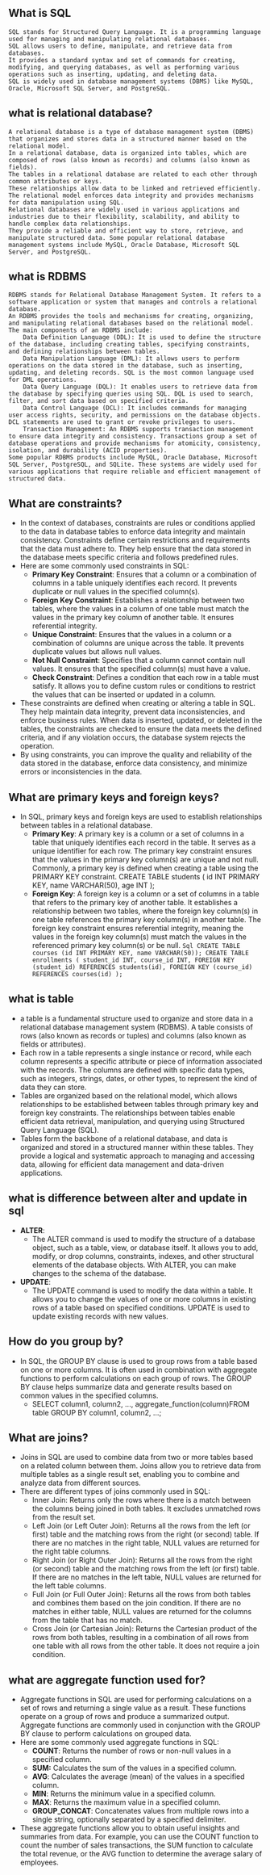 ## What is SQL
    SQL stands for Structured Query Language. It is a programming language used for managing and manipulating relational databases. 
    SQL allows users to define, manipulate, and retrieve data from databases. 
    It provides a standard syntax and set of commands for creating, modifying, and querying databases, as well as performing various operations such as inserting, updating, and deleting data. 
    SQL is widely used in database management systems (DBMS) like MySQL, Oracle, Microsoft SQL Server, and PostgreSQL.
    


## what is relational database?
    A relational database is a type of database management system (DBMS) that organizes and stores data in a structured manner based on the relational model.
    In a relational database, data is organized into tables, which are composed of rows (also known as records) and columns (also known as fields).
    The tables in a relational database are related to each other through common attributes or keys. 
    These relationships allow data to be linked and retrieved efficiently. 
    The relational model enforces data integrity and provides mechanisms for data manipulation using SQL.
    Relational databases are widely used in various applications and industries due to their flexibility, scalability, and ability to handle complex data relationships. 
    They provide a reliable and efficient way to store, retrieve, and manipulate structured data. Some popular relational database management systems include MySQL, Oracle Database, Microsoft SQL Server, and PostgreSQL.


## what is RDBMS   
    RDBMS stands for Relational Database Management System. It refers to a software application or system that manages and controls a relational database.
    An RDBMS provides the tools and mechanisms for creating, organizing, and manipulating relational databases based on the relational model.
    The main components of an RDBMS include:
        Data Definition Language (DDL): It is used to define the structure of the database, including creating tables, specifying constraints, and defining relationships between tables.
        Data Manipulation Language (DML): It allows users to perform operations on the data stored in the database, such as inserting, updating, and deleting records. SQL is the most common language used for DML operations.
        Data Query Language (DQL): It enables users to retrieve data from the database by specifying queries using SQL. DQL is used to search, filter, and sort data based on specified criteria.
        Data Control Language (DCL): It includes commands for managing user access rights, security, and permissions on the database objects. DCL statements are used to grant or revoke privileges to users.
        Transaction Management: An RDBMS supports transaction management to ensure data integrity and consistency. Transactions group a set of database operations and provide mechanisms for atomicity, consistency, isolation, and durability (ACID properties).
    Some popular RDBMS products include MySQL, Oracle Database, Microsoft SQL Server, PostgreSQL, and SQLite. These systems are widely used for various applications that require reliable and efficient management of structured data.



## What are constraints?
- In the context of databases, constraints are rules or conditions applied to the data in database tables to enforce data integrity and maintain consistency. Constraints define certain restrictions and requirements that the data must adhere to. They help ensure that the data stored in the database meets specific criteria and follows predefined rules.
- Here are some commonly used constraints in SQL:
    - **Primary Key Constraint**: Ensures that a column or a combination of columns in a table uniquely identifies each record. It prevents duplicate or null values in the specified column(s).
    - **Foreign Key Constraint**: Establishes a relationship between two tables, where the values in a column of one table must match the values in the primary key column of another table. It ensures referential integrity.
    - **Unique Constraint**: Ensures that the values in a column or a combination of columns are unique across the table. It prevents duplicate values but allows null values.
    - **Not Null Constraint**: Specifies that a column cannot contain null values. It ensures that the specified column(s) must have a value.
    - **Check Constraint**: Defines a condition that each row in a table must satisfy. It allows you to define custom rules or conditions to restrict the values that can be inserted or updated in a column.
- These constraints are defined when creating or altering a table in SQL. They help maintain data integrity, prevent data inconsistencies, and enforce business rules. When data is inserted, updated, or deleted in the tables, the constraints are checked to ensure the data meets the defined criteria, and if any violation occurs, the database system rejects the operation.
- By using constraints, you can improve the quality and reliability of the data stored in the database, enforce data consistency, and minimize errors or inconsistencies in the data.


## What are primary keys and foreign keys?
- In SQL, primary keys and foreign keys are used to establish relationships between tables in a relational database.
    - **Primary Key**:
        A primary key is a column or a set of columns in a table that uniquely identifies each record in the table. It serves as a unique identifier for each row. The primary key constraint ensures that the values in the primary key column(s) are unique and not null. Commonly, a primary key is defined when creating a table using the PRIMARY KEY constraint.
            CREATE TABLE students (
                id INT PRIMARY KEY,
                name VARCHAR(50),
                age INT
                );
    - **Foreign Key**:
        A foreign key is a column or a set of columns in a table that refers to the primary key of another table. It establishes a relationship between two tables, where the foreign key column(s) in one table references the primary key column(s) in another table. The foreign key constraint ensures referential integrity, meaning the values in the foreign key column(s) must match the values in the referenced primary key column(s) or be null.
           ```Sql CREATE TABLE courses (id INT PRIMARY KEY, name VARCHAR(50));
            CREATE TABLE enrollments (
                student_id INT,
                course_id INT,
                FOREIGN KEY (student_id) REFERENCES students(id),
                FOREIGN KEY (course_id) REFERENCES courses(id)
                );
            ```


## what is table 
- a table is a fundamental structure used to organize and store data in a relational database management system (RDBMS). A table consists of rows (also known as records or tuples) and columns (also known as fields or attributes).
- Each row in a table represents a single instance or record, while each column represents a specific attribute or piece of information associated with the records. The columns are defined with specific data types, such as integers, strings, dates, or other types, to represent the kind of data they can store.
- Tables are organized based on the relational model, which allows relationships to be established between tables through primary key and foreign key constraints. The relationships between tables enable efficient data retrieval, manipulation, and querying using Structured Query Language (SQL).
- Tables form the backbone of a relational database, and data is organized and stored in a structured manner within these tables. They provide a logical and systematic approach to managing and accessing data, allowing for efficient data management and data-driven applications.




## what is difference between alter and update in sql
- **ALTER**:
    - The ALTER command is used to modify the structure of a database object, such as a table, view, or database itself. It allows you to add, modify, or drop columns, constraints, indexes, and other structural elements of the database objects. With ALTER, you can make changes to the schema of the database.
- **UPDATE**:
    - The UPDATE command is used to modify the data within a table. It allows you to change the values of one or more columns in existing rows of a table based on specified conditions. UPDATE is used to update existing records with new values.


## How do you group by?
- In SQL, the GROUP BY clause is used to group rows from a table based on one or more columns. It is often used in combination with aggregate functions to perform calculations on each group of rows. The GROUP BY clause helps summarize data and generate results based on common values in the specified columns.
    - SELECT column1, column2, ..., aggregate_function(column)FROM table GROUP BY column1, column2, ...;



## What are joins?
- Joins in SQL are used to combine data from two or more tables based on a related column between them. Joins allow you to retrieve data from multiple tables as a single result set, enabling you to combine and analyze data from different sources.
- There are different types of joins commonly used in SQL:
    - Inner Join: Returns only the rows where there is a match between the columns being joined in both tables. It excludes unmatched rows from the result set.
    - Left Join (or Left Outer Join): Returns all the rows from the left (or first) table and the matching rows from the right (or second) table. If there are no matches in the right table, NULL values are returned for the right table columns.
    - Right Join (or Right Outer Join): Returns all the rows from the right (or second) table and the matching rows from the left (or first) table. If there are no matches in the left table, NULL values are returned for the left table columns.
    - Full Join (or Full Outer Join): Returns all the rows from both tables and combines them based on the join condition. If there are no matches in either table, NULL values are returned for the columns from the table that has no match.
    - Cross Join (or Cartesian Join): Returns the Cartesian product of the rows from both tables, resulting in a combination of all rows from one table with all rows from the other table. It does not require a join condition.


## what are aggregate function used for?
- Aggregate functions in SQL are used for performing calculations on a set of rows and returning a single value as a result. These functions operate on a group of rows and produce a summarized output. Aggregate functions are commonly used in conjunction with the GROUP BY clause to perform calculations on grouped data.
- Here are some commonly used aggregate functions in SQL:
    - **COUNT**: Returns the number of rows or non-null values in a specified column.
    - **SUM:** Calculates the sum of the values in a specified column.
    - **AVG**: Calculates the average (mean) of the values in a specified column.
    - **MIN**: Returns the minimum value in a specified column.
    - **MAX**: Returns the maximum value in a specified column.
    - **GROUP_CONCAT**: Concatenates values from multiple rows into a single string, optionally separated by a specified delimiter.
- These aggregate functions allow you to obtain useful insights and summaries from data. For example, you can use the COUNT function to count the number of sales transactions, the SUM function to calculate the total revenue, or the AVG function to determine the average salary of employees.


##